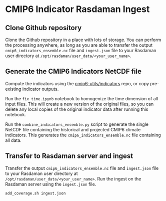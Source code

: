 # CMIP6 Indicator Rasdaman Ingest

## Clone Github repository

Clone the Github repository in a place with lots of storage. You can perform the processing anywhere, as long as you are able to transfer the output `cmip6_indicators_ensemble.nc` file and `ingest.json` file to your Rasdaman user directory at `/opt/rasdaman/user_data/<your_user_name>`.

## Generate the CMIP6 Indicators NetCDF file

Compute the indicators using the [cmip6-utils/indicators](https://github.com/ua-snap/cmip6-utils/tree/main/indicators) repo, or copy pre-existing indicator outputs.

Run the `fix_time.ipynb` notebook to homogenize the time dimension of all input files. This will create a new version of the original files, so you can delete any local copies of the original indicator data after running this notebook.

Run the `combine_indicators_ensemble.py` script to generate the single NetCDF file containing the historical and projected CMIP6 climate indicators. This generates the `cmip6_indicators_ensemble.nc` file containing all data.

## Transfer to Rasdaman server and ingest

Transfer the output `cmip6_indicators_ensemble.nc` file and `ingest.json` file to your Rasdaman user directory at `/opt/rasdaman/user_data/<your_user_name>`. Run the ingest on the Rasdaman server using the `ingest.json` file.

`add_coverage.sh ingest.json`
